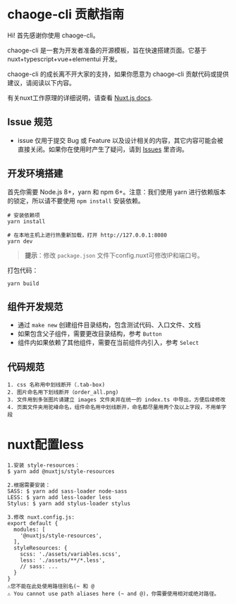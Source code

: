 # chaoge-cli 贡献指南

Hi! 首先感谢你使用 chaoge-cli。

chaoge-cli 是一套为开发者准备的开源模板，旨在快速搭建页面。它基于 nuxt+typescript+vue+elementui 开发。

chaoge-cli 的成长离不开大家的支持，如果你愿意为 chaoge-cli 贡献代码或提供建议，请阅读以下内容。

有关nuxt工作原理的详细说明，请查看 [Nuxt.js docs](https://nuxtjs.org).

## Issue 规范
- issue 仅用于提交 Bug 或 Feature 以及设计相关的内容，其它内容可能会被直接关闭。如果你在使用时产生了疑问，请到 [Issues](https://github.com/lchaoge/nuxt_vue_ts/issues) 里咨询。

## 开发环境搭建
首先你需要 Node.js 8+，yarn 和 npm 6+。注意：我们使用 yarn 进行依赖版本的锁定，所以请不要使用 `npm install` 安装依赖。
```shell
# 安装依赖项
yarn install

# 在本地主机上进行热重新加载，打开 http://127.0.0.1:8080
yarn dev
```
> **提示**：修改 `package.json` 文件下config.nuxt可修改IP和端口号。

打包代码：

```shell
yarn build
```

## 组件开发规范
- 通过 `make new` 创建组件目录结构，包含测试代码、入口文件、文档
- 如果包含父子组件，需要更改目录结构，参考 `Button`
- 组件内如果依赖了其他组件，需要在当前组件内引入，参考 `Select`


## 代码规范
```
1. css 名称用中划线断开（.tab-box)
2. 图片命名用下划线断开（order_all.png)
3. 文件用到多张图片请建立 images 文件夹并在统一的 index.ts 中导出，方便后续修改
4. 页面文件夹用驼峰命名，组件命名用中划线断开，命名都尽量用两个及以上字段，不用单字段
```

# nuxt配置less
```
1.安装 style-resources：
$ yarn add @nuxtjs/style-resources

2.根据需要安装：
SASS: $ yarn add sass-loader node-sass
LESS: $ yarn add less-loader less
Stylus: $ yarn add stylus-loader stylus

3.修改 nuxt.config.js:
export default {
  modules: [
    '@nuxtjs/style-resources',
  ],
  styleResources: {
    scss: './assets/variables.scss',
    less: './assets/**/*.less',
    // sass: ...
  }
}
⚠️您不能在此处使用路径别名(~ 和 @
⚠️ You cannot use path aliases here (~ and @)，你需要使用相对或绝对路径。
```
